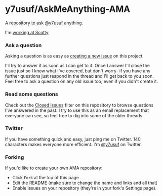 # y7usuf/AskMeAnything-AMA

A repository to ask [@y7usuf](https://twitter.com/y7usuf) anything.

I'm [working at Scotty](https://www.scotty.app/)

### Ask a question

Asking a question is as easy as
[creating a new issue](https://github.com/y7usuf/AskMeAnything-AMA/issues/new) on this
project.

I'll try to answer it as soon as I can get to it. Once I answer I'll close the
issue just so I know what I've covered, but don't worry- if you have any further
questions just respond in the thread and I'll get back to you soon. Feel free to
ask a question on any old issue too, even if you didn't create it.

### Read some questions

Check out the [Closed Issues](https://github.com/y7usuf/AskMeAnything-AMA/issues?q=is%3Aissue+is%3Aclosed)
filter on this repository to browse questions I've answered in the past. I try
to use this as an email replacement that everyone can see, so feel free to dig
into some of the older threads.

### Twitter

If you have something quick and easy, just ping me on Twitter. 140 characters
makes everyone more efficient. I'm [@y7usuf](https://twitter.com/y7usuf) on
Twitter.

### Forking

If you'd like to create your own AMA repository:

- Click `Fork` at the top of this page
- Edit the README (make sure to change the name and links and all that)
- Enable issues on your repository (they're in your fork's Settings page).
